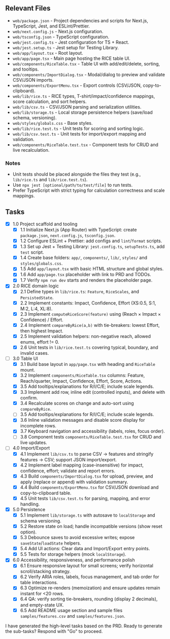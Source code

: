 ## Relevant Files

- `web/package.json` - Project dependencies and scripts for Next.js, TypeScript, Jest, and ESLint/Prettier.
- `web/next.config.js` - Next.js configuration.
- `web/tsconfig.json` - TypeScript configuration.
- `web/jest.config.ts` - Jest configuration for TS + React.
- `web/jest.setup.ts` - Jest setup for Testing Library.
- `web/app/layout.tsx` - Root layout.
- `web/app/page.tsx` - Main page hosting the RICE table UI.
- `web/components/RiceTable.tsx` - Table UI with add/edit/delete, sorting, and tooltips.
- `web/components/ImportDialog.tsx` - Modal/dialog to preview and validate CSV/JSON imports.
- `web/components/ExportMenu.tsx` - Export controls (CSV/JSON, copy-to-clipboard).
- `web/lib/rice.ts` - RICE types, T-shirt/impact/confidence mappings, score calculation, and sort helpers.
- `web/lib/csv.ts` - CSV/JSON parsing and serialization utilities.
- `web/lib/storage.ts` - Local storage persistence helpers (save/load schema, versioning).
- `web/styles/globals.css` - Base styles.
- `web/lib/rice.test.ts` - Unit tests for scoring and sorting logic.
- `web/lib/csv.test.ts` - Unit tests for import/export mapping and validation.
- `web/components/RiceTable.test.tsx` - Component tests for CRUD and live recalculation.

### Notes

- Unit tests should be placed alongside the files they test (e.g., `lib/rice.ts` and `lib/rice.test.ts`).
- Use `npx jest [optional/path/to/test/file]` to run tests.
- Prefer TypeScript with strict typing for calculation correctness and scale mappings.

## Tasks

- [x] 1.0 Project scaffold and tooling
  - [x] 1.1 Initialize Next.js (App Router) with TypeScript: create `package.json`, `next.config.js`, `tsconfig.json`.
  - [x] 1.2 Configure ESLint + Prettier: add configs and `lint`/`format` scripts.
  - [x] 1.3 Set up Jest + Testing Library: `jest.config.ts`, `setupTests.ts`, add `test` script.
  - [x] 1.4 Create base folders: `app/`, `components/`, `lib/`, `styles/` and `styles/globals.css`.
  - [x] 1.5 Add `app/layout.tsx` with basic HTML structure and global styles.
  - [x] 1.6 Add `app/page.tsx` placeholder with link to PRD and TODOs.
  - [x] 1.7 Verify `npm run dev` starts and renders the placeholder page.

- [x] 2.0 RICE domain logic
  - [x] 2.1 Define types in `lib/rice.ts`: `Feature`, `RiceScales`, and `PersistedState`.
  - [x] 2.2 Implement constants: Impact, Confidence, Effort (XS:0.5, S:1, M:2, L:4, XL:8).
  - [x] 2.3 Implement `computeRiceScore(feature)` using (Reach × Impact × Confidence) / Effort.
  - [x] 2.4 Implement `compareByRice(a,b)` with tie-breakers: lowest Effort, then highest Impact.
  - [x] 2.5 Implement validation helpers: non-negative reach, allowed enums, effort != 0.
  - [x] 2.6 Unit tests in `lib/rice.test.ts` covering typical, boundary, and invalid cases.

- [ ] 3.0 Table UI
  - [x] 3.1 Build base layout in `app/page.tsx` with heading and `RiceTable` mount.
  - [x] 3.2 Implement `components/RiceTable.tsx` columns: Feature, Reach/quarter, Impact, Confidence, Effort, Score, Actions.
  - [x] 3.5 Add tooltips/explanations for R/I/C/E; include scale legends.
  - [x] 3.3 Implement add row, inline edit (controlled inputs), and delete with confirm.
  - [x] 3.4 Recalculate scores on change and auto-sort using `compareByRice`.
  - [ ] 3.5 Add tooltips/explanations for R/I/C/E; include scale legends.
  - [x] 3.6 Inline validation messages and disable score display for incomplete rows.
  - [x] 3.7 Keyboard navigation and accessibility (labels, roles, focus order).
  - [ ] 3.8 Component tests `components/RiceTable.test.tsx` for CRUD and live updates.

- [ ] 4.0 Import/Export
  - [x] 4.1 Implement `lib/csv.ts` to parse CSV → features and stringify features → CSV; support JSON import/export.
  - [x] 4.2 Implement label mapping (case-insensitive) for impact, confidence, effort; validate and report errors.
  - [x] 4.3 Build `components/ImportDialog.tsx` for upload, preview, and apply (replace or append) with validation summary.
  - [x] 4.4 Build `components/ExportMenu.tsx` for CSV/JSON download and copy-to-clipboard table.
  - [x] 4.5 Unit tests `lib/csv.test.ts` for parsing, mapping, and error handling.

- [x] 5.0 Persistence
  - [x] 5.1 Implement `lib/storage.ts` with autosave to `localStorage` and schema versioning.
  - [x] 5.2 Restore state on load; handle incompatible versions (show reset option).
  - [x] 5.3 Debounce saves to avoid excessive writes; expose `saveState`/`loadState` helpers.
  - [x] 5.4 Add UI actions: Clear data and Import/Export entry points.
  - [x] 5.5 Tests for storage helpers (mock `localStorage`).

- [x] 6.0 Accessibility, responsiveness, and performance polish
  - [x] 6.1 Ensure responsive layout for small screens; verify horizontal scroll/stacking strategy.
  - [x] 6.2 Verify ARIA roles, labels, focus management, and tab order for table interactions.
  - [x] 6.3 Optimize re-renders (memoization) and ensure updates remain instant for <20 rows.
  - [x] 6.4 QA: verify sorting tie-breakers, rounding (display 2 decimals), and empty-state UX.
  - [x] 6.5 Add README usage section and sample files `samples/features.csv` and `samples/features.json`.

I have generated the high-level tasks based on the PRD. Ready to generate the sub-tasks? Respond with "Go" to proceed.


